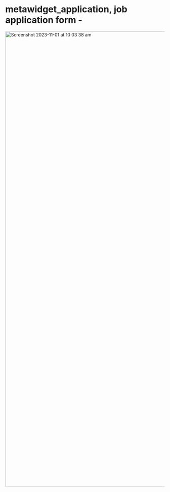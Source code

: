 # metawidget_application, job application form -
<img width="1440" alt="Screenshot 2023-11-01 at 10 03 38 am" src="https://github.com/pixelperfect02/metawidget_application-/assets/50592586/252e6048-e80a-4478-929f-592e2ee11f04">
